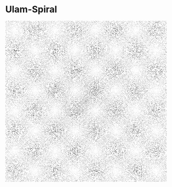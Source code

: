 # Ulam-Spiral
![Alt text](https://github.com/TCAU/Ulam-Spiral/blob/master/ulamspiral.jpg "Ulam Spiral")
